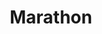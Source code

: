 ---
title: "Marathon"
url: /lansing/marathon-south-martin-luther-king-jr-boulevard/
shop: convenience
---